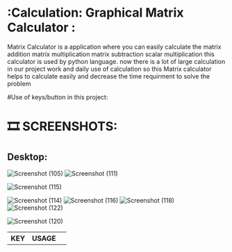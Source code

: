 # :Calculation: Graphical Matrix Calculator :
Matrix Calculator is a application where you can easily calculate the matrix addition matrix multiplication matrix subtraction scalar multiplication this calculator is used by python language. now there is a lot of large calculation in our project work and daily use of calculation so this Matrix calculator helps to calculate easily and decrease the time requirment to solve the problem

#Use of keys/button in this project:
<table>
  <tr>
    <th>KEY</th>
    <th>USAGE<th>
  </tr>


# :film_strip: SCREENSHOTS:
## Desktop:


![Screenshot (105)](https://user-images.githubusercontent.com/109822837/226119072-6a7808e4-965e-46f3-bf81-324885ddc7c1.png)
![Screenshot (111)](https://user-images.githubusercontent.com/109822837/226119454-cf5feaff-731f-40b5-862d-274fd4e43bc6.png)

![Screenshot (115)](https://user-images.githubusercontent.com/109822837/226119719-216871a4-f8d2-48aa-a48a-e19009bbd34e.png)

![Screenshot (114)](https://user-images.githubusercontent.com/109822837/226120173-b61f1df1-c264-4c08-b8b1-7ebc38e57aa3.png)
![Screenshot (116)](https://user-images.githubusercontent.com/109822837/226120328-de2f599d-09b0-433c-94bb-19243f7c80a2.png)
![Screenshot (118)](https://user-images.githubusercontent.com/109822837/226120433-515ca2c7-a9ba-4a3d-8a3f-29e16502d9e6.png)
![Screenshot (122)](https://user-images.githubusercontent.com/109822837/226120513-1465d52c-366b-4a2a-a606-7adae9704a4a.png)

![Screenshot (120)](https://user-images.githubusercontent.com/109822837/226120574-15e2021a-7c96-454f-b49c-84a905f1c63f.png)




